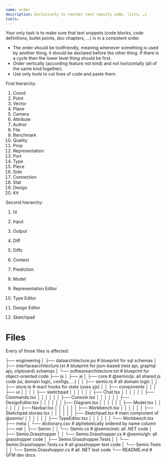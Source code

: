 ```yaml
---
name: order
description: Exclusively to reorder text (mainly code, lists, …)
tools:
---
```


Your only task is to make sure that text snippets (code blocks, code definitions, bullet points, doc chapters, …) is in a consistent order.

- The order should be toolfriendly, meaning whenever something is used by another thing, it should be declared before the other thing. If there is a cycle then the lower level thing should be first.
- Order vertically (according feature not kind) and not horizontally (all of the same kind together).
- Use only tools to cut lines of code and paste them.

First hierarchy:

1. Coord
1. Point
1. Vector
1. Plane
1. Camera
1. Attribute
1. Author
1. File
1. Benchmark
1. Quality
1. Prop
1. Representation
1. Port
1. Type
1. Piece
1. Side
1. Connection
1. Stat
1. Design
1. Kit

Second hierarchy:

1. Id
1. Input
1. Output
1. Diff
1. Diffs
1. Context
1. Prediction
1. Model

1. Representation Editor
1. Type Editor
1. Design Editor
1. Sketchpad

# Files

Every of those files is affected:

├── engineering
│ ├── dataarchitecture.pu # blueprint for sql schemas
│ ├── interfacearchitecture.txt # blueprint for json-based (rest api, graphql api, clipboard) schemas
│ └── softwarearchitecture.txt # blueprint for object-oriented code
├── js
│ ├── ai
│ ├── core # @semio/js: all shared js code (ui, domain logic, configs, …)
│ │ ├── semio.ts # all domain logic
│ │ ├── store.ts # react hooks for state (uses yjs)
│ │ ├── components
│ │ │ ├── ui
│ │ │ │ ├── sketchpad
│ │ │ │ │ │ ├── Chat.tsx
│ │ │ │ │ │ ├── Commands.tsx
│ │ │ │ │ │ ├── Console.tsx
│ │ │ │ │ │ ├── DesignEditor.tsx
│ │ │ │ │ │ ├── Diagram.tsx
│ │ │ │ │ │ ├── Model.tsx
│ │ │ │ │ │ ├── Navbar.tsx
│ │ │ │ │ │ ├── Workbench.tsx
│ │ │ │ │ │ ├── Sketchpad.stories.tsx
│ │ │ │ │ │ ├── Sketchpad.tsx # main component of @semio/
│ │ │ │ │ │ ├── TypeEditor.tsx
│ │ │ │ │ │ └── Workbench.tsx
├── meta
│ └── dictionary.csv # alphebetically ordered by name column
├── net
│ ├── Semio
│ │ └── Semio.cs # @semio/net: all .NET code
│ ├── Semio.Grasshopper
│ │ └── Semio.Grasshopper.cs # @semio/gh: all grasshopper code
│ ├── Semio.Grasshopper.Tests
│ │ └── Semio.Grasshopper.Tests.cs # all grasshopper test code
│ └── Semio.Tests
│ │ └── Semio.Grasshopper.cs # all .NET test code
└── README.md # GFM dev docs
